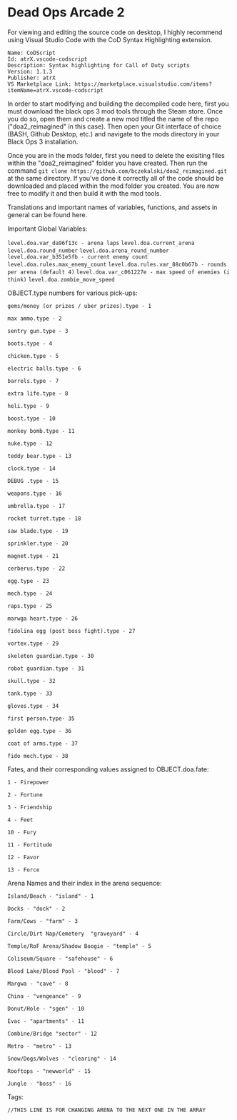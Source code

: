 # Dead Ops Arcade 2

For viewing and editing the source code on desktop, I highly recommend using Visual Studio Code with the CoD Syntax Highlighting extension.

~~~~~~~~~~~~~~~~~~~~~~~~~~~~~~~~~~~~~~~~~~~~~~~~~~~~~~~~~~~~~~~~~~~~~~~~~
Name: CoDScript
Id: atrX.vscode-codscript
Description: Syntax highlighting for Call of Duty scripts
Version: 1.1.3
Publisher: atrX
VS Marketplace Link: https://marketplace.visualstudio.com/items?itemName=atrX.vscode-codscript
~~~~~~~~~~~~~~~~~~~~~~~~~~~~~~~~~~~~~~~~~~~~~~~~~~~~~~~~~~~~~~~~~~~~~~~~~


In order to start modifying and building the decompiled code here, first you must download the black ops 3 mod tools through the Steam store. Once you do so, open them and create a new mod titled the name of the repo ("doa2_reimagined" in this case). Then open your Git interface of choice (BASH, Github Desktop, etc.) and navigate to the mods directory in your Black Ops 3 installation. 

Once you are in the mods folder, first you need to delete the exisiting files within the "doa2_reimagined" folder you have created. Then run the command `git clone https://github.com/bczekalski/doa2_reimagined.git` at the same directory. If you've done it correctly all of the code should be downloaded and placed within the mod folder you created. You are now free to modify it and then build it with the mod tools.


Translations and important names of variables, functions, and assets in general can be found here.

Important Global Variables:

`level.doa.var_da96f13c - arena laps`
`level.doa.current_arena`
`level.doa.round_number`
`level.doa.arena_round_number`
`level.doa.var_b351e5fb - current enemy count`
`level.doa.rules.max_enemy_count`
`level.doa.rules.var_88c0b67b - rounds per arena (default 4)`
`level.doa.var_c061227e - max speed of enemies (i think)`
`level.doa.zombie_move_speed`


OBJECT.type numbers for various pick-ups:

`gems/money (or prizes / uber prizes).type - 1`

`max ammo.type - 2`

`sentry gun.type - 3`

`boots.type - 4`

`chicken.type - 5`

`electric balls.type - 6`

`barrels.type - 7`

`extra life.type - 8`

`heli.type - 9`

`boost.type - 10`

`monkey bomb.type - 11`

`nuke.type - 12`

`teddy bear.type - 13`

`clock.type - 14`

`DEBUG .type - 15`

`weapons.type - 16`

`umbrella.type - 17`

`rocket turret.type - 18`

`saw blade.type - 19`

`sprinkler.type - 20`

`magnet.type - 21`

`cerberus.type - 22`

`egg.type - 23`

`mech.type - 24`

`raps.type - 25`

`marwga heart.type - 26`

`fidolina egg (post boss fight).type - 27`

`vortex.type - 29`

`skeleton guardian.type - 30`

`robot guardian.type - 31`

`skull.type - 32`

`tank.type - 33`

`gloves.type - 34`

`first person.type- 35`

`golden egg.type - 36`

`coat of arms.type - 37`

`fido mech.type - 38`

Fates, and their corresponding values assigned to OBJECT.doa.fate:

`1 - Firepower`

`2 - Fortune`

`3 - Friendship`

`4 - Feet`

`10 - Fury`

`11 - Fortitude`

`12 - Favor`

`13 - Force`


Arena Names and their index in the arena sequence: 

`Island/Beach - "island" - 1`

`Docks - "dock" - 2`

`Farm/Cows - "farm" - 3`

`Circle/Dirt Nap/Cemetery  "graveyard" - 4`

`Temple/RoF Arena/Shadow Boogie - "temple" - 5`

`Coliseum/Square - "safehouse" - 6`

`Blood Lake/Blood Pool - "blood" - 7`

`Margwa - "cave" - 8`

`China - "vengeance" - 9`

`Donut/Hole - "sgen" - 10`

`Evac - "apartments" - 11`

`Combine/Bridge "sector" - 12`

`Metro - "metro" - 13`

`Snow/Dogs/Wolves - "clearing" - 14`

`Rooftops - "newworld" - 15`

`Jungle - "boss" - 16`








Tags: 

`//THIS LINE IS FOR CHANGING ARENA TO THE NEXT ONE IN THE ARRAY`

